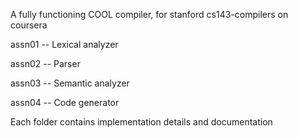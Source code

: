 A fully functioning COOL compiler, for stanford cs143-compilers on coursera

assn01 -- Lexical analyzer

assn02 -- Parser

assn03 -- Semantic analyzer

assn04 -- Code generator

Each folder contains implementation details and documentation
